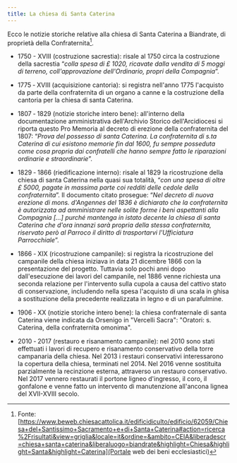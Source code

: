 ```yaml
---
title: La chiesa di Santa Caterina
---
```


Ecco le notizie storiche relative alla chiesa di Santa Caterina a Biandrate, di proprietà della Confraternita[^1].

- 1750 - XVIII (costruzione sacrestia): risale al 1750 circa la costruzione della sacrestia “*colla spesa di £ 1020, ricavate dalla vendita di 5 moggi di terreno, coll'approvazione dell'Ordinario, propri della Compagnia*”.

- 1775 ‐ XVIII (acquisizione cantoria): si registra nell'anno 1775 l'acquisto da parte della confraternita di un organo a canne e la costruzione della cantoria per la chiesa di santa Caterina.

- 1807 ‐ 1829 (notizie storiche intero bene): all'interno della documentazione amministrativa dell'Archivio Storico dell'Arcidiocesi si riporta questo Pro Memoria al decreto di erezione della confraternita del 1807: “*Prova del possesso di santa Caterina. La confraternita di s.ta Caterina di cui esistono memorie fin dal 1600, fu sempre posseduta come cosa propria dai confratelli che hanno sempre fatto le riparazioni ordinarie e straordinarie*”.

- 1829 ‐ 1866 (riedificazione interno): risale al 1829 la ricostruzione della chiesa di santa Caterina nella quasi sua totalità, “*con una spesa di oltre £ 5000, pagate in massima parte coi redditi delle cedole della confraternita*”. Il documento citato prosegue: “*Nel decreto di nuova erezione di mons. d'Angennes del 1836 è dichiarato che la confraternita è autorizzata ad amministrare nelle solite forme i beni aspettanti alla Compagnia [...] purché mantenga in istato decente la chiesa di santa Caterina che d'ora innanzi sarà propria della stessa confraternita, riservato però al Parroco il diritto di trasportarvi l'Ufficiatura Parrocchiale*”.

- 1866 ‐ XIX (ricostruzione campanile): si registra la ricostruzione del campanile della chiesa iniziava in data 21 dicembre 1866 con la presentazione del progetto. Tuttavia solo pochi anni dopo dall'esecuzione dei lavori del campanile, nel 1886 venne richiesta una seconda relazione per l'intervento sulla cupola a causa del cattivo stato di conservazione, includendo nella spesa l'acquisto di una scala in ghisa a sostituzione della precedente realizzata in legno e di un parafulmine.

- 1906 ‐ XX (notizie storiche intero bene): la chiesa confraternale di santa Caterina viene indicata da Orsenigo in "Vercelli Sacra": "Oratori: s. Caterina, della confraternita omonima".

- 2010 ‐ 2017 (restauro e risanamento campanile): nel 2010 sono stati effettuati i lavori di recupero e risanamento conservativo della torre campanaria della chiesa. Nel 2013 i restauri conservativi interessarono la copertura della chiesa, terminati nel 2014. Nel 2016 venne sostituita parzialmente la recinzione esterna, attraverso un restauro conservativo. Nel 2017 vennero restaurati il portone ligneo d'ingresso, il coro, il gonfalone e venne fatto un intervento di manutenzione all'ancona lignea del XVII-XVIII secolo.

[^1]: Fonte: [https://www.beweb.chiesacattolica.it/edificidiculto/edificio/62059/Chiesa+del+Santissimo+Sacramento+e+di+Santa+Caterina#action=ricerca%2Frisultati&view=griglia&locale=it&ordine=&ambito=CEIA&liberadescr=chiesa+santa+caterina&liberaluogo=biandrate&highlight=Chiesa&highlight=Santa&highlight=Caterina](Portale web dei beni ecclesiastici)

